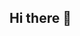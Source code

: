 ## Hi there 👋

<!--
**zwelix28/zwelix28** is a ✨ _special_ ✨ repository because its `README.md` (this file) appears on your GitHub profile.

Here are some ideas to get you started:

- 🔭 I’m currently working on Web and PWAs.
- 🌱 I’m currently learning on coding on cursor ai & firebase
- 👯 I’m looking to collaborate on Web & PWA development using AI applications
- 🤔 I’m looking for help with everything i guess 😀
- 💬 Ask me about where i'm from 😀
- 📫 How to reach me: zwelidcindi@gmail.com
- 😄 Pronouns: He/Him
- ⚡ Fun fact: I do cyber security / architecture / offensive security / web development
-->
